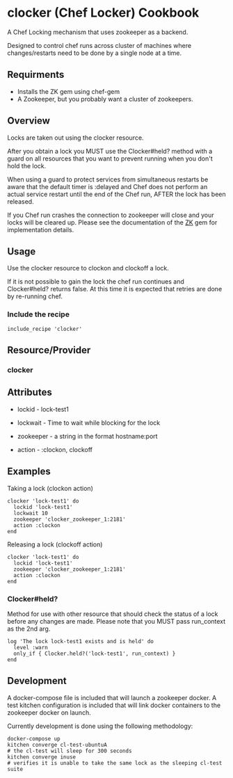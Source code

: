  clocker (Chef Locker) Cookbook
===============================

A Chef Locking mechanism that uses zookeeper as a backend.

Designed to control chef runs across cluster of machines where changes/restarts
need to be done by a single node at a time.

Requirments
----------
- Installs the ZK gem using chef-gem
- A Zookeeper, but you probably want a cluster of zookeepers.

Overview
--------

Locks are taken out using the clocker resource.

After you obtain a lock you MUST use the Clocker#held? method with a guard on
all resources that you want to prevent running when you don't hold the lock.

When using a guard to protect services from simultaneous restarts be aware that
the default timer is :delayed and Chef does not perform an actual service
restart until the end of the Chef run, AFTER the lock has been released.

If you Chef run crashes the connection to zookeeper will close and your locks
will be cleared up.  Please see the documentation of the [ZK](http://www.rubydoc.info/gems/zk/ZK/Locker/ExclusiveLocker) gem
for implementation details.

Usage
------

Use the clocker resource to clockon and clockoff a lock.

If it is not possible to gain the lock the chef run continues and Clocker#held?
returns false. At this time it is expected that retries are done by re-running
chef.

### Include the recipe
```
include_recipe 'clocker'
```

Resource/Provider
----------------
### clocker

## Attributes

 *  lockid - lock-test1

 * lockwait - Time to wait while blocking for the lock

 * zookeeper - a string in the format hostname:port

 * action - :clockon, clockoff

## Examples
Taking a lock (clockon action)


```
clocker 'lock-test1' do
  lockid 'lock-test1'
  lockwait 10
  zookeeper 'clocker_zookeeper_1:2181'
  action :clockon
end
```

Releasing a lock (clockoff action)
```
clocker 'lock-test1' do
  lockid 'lock-test1'
  zookeeper 'clocker_zookeeper_1:2181'
  action :clockon
end
```

### Clocker#held?
Method for use with other resource that should check the status of a lock before
any changes are made. Please note that you MUST pass run_context as the 2nd arg.

```
log 'The lock lock-test1 exists and is held' do
  level :warn
  only_if { Clocker.held?('lock-test1', run_context) }
end
```

Development
----------
A docker-compose file is included that will launch a zookeeper docker.
A test kitchen configuration is included that will link docker containers to
the zookeeper docker on launch. 

Currently development is done using the following methodology:

```
docker-compose up
kitchen converge cl-test-ubuntuA
# the cl-test will sleep for 300 seconds
kitchen converge inuse
# verifies it is unable to take the same lock as the sleeping cl-test suite
```
